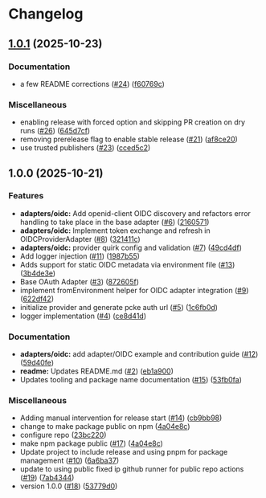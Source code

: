 # Changelog

## [1.0.1](https://github.com/heroku/oauth-provider-adapters-for-mcp/compare/oauth-provider-adapters-for-mcp-v1.0.0...oauth-provider-adapters-for-mcp-v1.0.1) (2025-10-23)


### Documentation

* a few README corrections ([#24](https://github.com/heroku/oauth-provider-adapters-for-mcp/issues/24)) ([f60769c](https://github.com/heroku/oauth-provider-adapters-for-mcp/commit/f60769ccad24f48c8a59904f2dd60b503d9f59df))


### Miscellaneous

* enabling release with forced option and skipping PR creation on dry runs ([#26](https://github.com/heroku/oauth-provider-adapters-for-mcp/issues/26)) ([645d7cf](https://github.com/heroku/oauth-provider-adapters-for-mcp/commit/645d7cf2cd7f8ad88f12ab55888f117b5d117473))
* removing prerelease flag to enable stable release ([#21](https://github.com/heroku/oauth-provider-adapters-for-mcp/issues/21)) ([af8ce20](https://github.com/heroku/oauth-provider-adapters-for-mcp/commit/af8ce2037bce1d7f1f0738c2fc472a4bcb5c8b74))
* use trusted publishers ([#23](https://github.com/heroku/oauth-provider-adapters-for-mcp/issues/23)) ([cced5c2](https://github.com/heroku/oauth-provider-adapters-for-mcp/commit/cced5c284b7e8cacdc72e8ab1035f6076f943a52))

## 1.0.0 (2025-10-21)


### Features

* **adapters/oidc:** Add openid-client OIDC discovery and refactors error handling to take place in the base adapter ([#6](https://github.com/heroku/oauth-provider-adapters-for-mcp/issues/6)) ([2160571](https://github.com/heroku/oauth-provider-adapters-for-mcp/commit/2160571cfb801c13bbf19e25749937a8113405dd))
* **adapters/oidc:** Implement token exchange and refresh in OIDCProviderAdapter ([#8](https://github.com/heroku/oauth-provider-adapters-for-mcp/issues/8)) ([321411c](https://github.com/heroku/oauth-provider-adapters-for-mcp/commit/321411c5c5c399eac77c164efdf81fafe5a8ef4d))
* **adapters/oidc:** provider quirk config and validation ([#7](https://github.com/heroku/oauth-provider-adapters-for-mcp/issues/7)) ([49cd4df](https://github.com/heroku/oauth-provider-adapters-for-mcp/commit/49cd4dff575c632e7491fbf3143dd5c3f9e2b97c))
* Add logger injection ([#11](https://github.com/heroku/oauth-provider-adapters-for-mcp/issues/11)) ([1987b55](https://github.com/heroku/oauth-provider-adapters-for-mcp/commit/1987b5563d39d33e555467f8b5f2edaa6ab7deff))
* Adds support for static OIDC metadata via environment file ([#13](https://github.com/heroku/oauth-provider-adapters-for-mcp/issues/13)) ([3b4de3e](https://github.com/heroku/oauth-provider-adapters-for-mcp/commit/3b4de3e6c71b5361a689464725d98099deb0bc2c))
* Base OAuth Adapter ([#3](https://github.com/heroku/oauth-provider-adapters-for-mcp/issues/3)) ([872605f](https://github.com/heroku/oauth-provider-adapters-for-mcp/commit/872605f5980c3762ae24b1eb3d9524584d782a50))
* implement fromEnvironment helper for OIDC adapter integration ([#9](https://github.com/heroku/oauth-provider-adapters-for-mcp/issues/9)) ([622df42](https://github.com/heroku/oauth-provider-adapters-for-mcp/commit/622df423215904cd900a5d79dda8329a44c5d5ca))
* initialize provider and generate pcke auth url ([#5](https://github.com/heroku/oauth-provider-adapters-for-mcp/issues/5)) ([1c6fb0d](https://github.com/heroku/oauth-provider-adapters-for-mcp/commit/1c6fb0d576da1ca65eadf509f37f9d143e999174))
* logger implementation ([#4](https://github.com/heroku/oauth-provider-adapters-for-mcp/issues/4)) ([ce8d41d](https://github.com/heroku/oauth-provider-adapters-for-mcp/commit/ce8d41d1e7af2380f6fdc8938b1dd02bcd0dd3eb))


### Documentation

* **adapters/oidc:** add adapter/OIDC example and contribution guide ([#12](https://github.com/heroku/oauth-provider-adapters-for-mcp/issues/12)) ([59d40fe](https://github.com/heroku/oauth-provider-adapters-for-mcp/commit/59d40fee791cda20dd68f85dbc7e5afb52b1e102))
* **readme:** Updates README.md ([#2](https://github.com/heroku/oauth-provider-adapters-for-mcp/issues/2)) ([eb1a900](https://github.com/heroku/oauth-provider-adapters-for-mcp/commit/eb1a90099beccb7ffa9664b7c2e727aec77aa521))
* Updates tooling and package name documentation ([#15](https://github.com/heroku/oauth-provider-adapters-for-mcp/issues/15)) ([53fb0fa](https://github.com/heroku/oauth-provider-adapters-for-mcp/commit/53fb0fa94264ce1771d7a93b5f78de4c66ab4c8d))


### Miscellaneous

* Adding manual intervention for release start ([#14](https://github.com/heroku/oauth-provider-adapters-for-mcp/issues/14)) ([cb9bb98](https://github.com/heroku/oauth-provider-adapters-for-mcp/commit/cb9bb98c0c17cecb61da7f2d39ba62f0b1d74048))
* change to make package public on npm ([4a04e8c](https://github.com/heroku/oauth-provider-adapters-for-mcp/commit/4a04e8cc135cca1bbc06c0ea9ace321eef19beca))
* configure repo ([23bc220](https://github.com/heroku/oauth-provider-adapters-for-mcp/commit/23bc220c8e0699e2cf40704a2eb61fe013608c2d))
* make npm package public ([#17](https://github.com/heroku/oauth-provider-adapters-for-mcp/issues/17)) ([4a04e8c](https://github.com/heroku/oauth-provider-adapters-for-mcp/commit/4a04e8cc135cca1bbc06c0ea9ace321eef19beca))
* Update project to include release and using pnpm for package management ([#10](https://github.com/heroku/oauth-provider-adapters-for-mcp/issues/10)) ([6a6ba37](https://github.com/heroku/oauth-provider-adapters-for-mcp/commit/6a6ba373d46731419d1b2ad4a7820ca864d97257))
* update to using public fixed ip github runner for public repo actions ([#19](https://github.com/heroku/oauth-provider-adapters-for-mcp/issues/19)) ([7ab4344](https://github.com/heroku/oauth-provider-adapters-for-mcp/commit/7ab4344baa505023e99eaf2d8c098dcefd238ef8))
* version 1.0.0 ([#18](https://github.com/heroku/oauth-provider-adapters-for-mcp/issues/18)) ([53779d0](https://github.com/heroku/oauth-provider-adapters-for-mcp/commit/53779d0b4d072283ce41c914e87c1b97c7d66e98))
